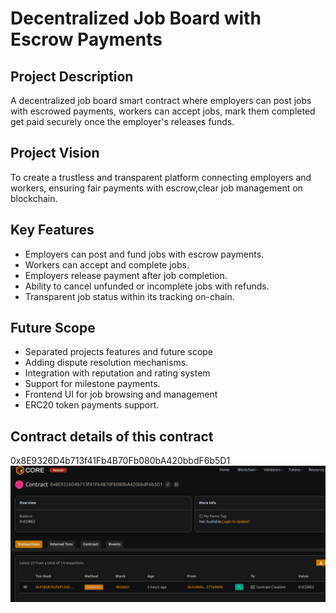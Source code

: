 # Decentralized Job Board with Escrow Payments

## Project Description
A decentralized job board smart contract where employers can post jobs with escrowed payments, workers can accept jobs, mark  them completed get paid securely once the employer's releases funds.

## Project Vision
To create a trustless and transparent platform connecting employers and workers, ensuring fair payments with escrow,clear job  management on blockchain.

## Key Features  
- Employers can post and fund jobs with escrow payments. 
- Workers can accept and complete jobs. 
- Employers release payment after job  completion. 
- Ability to cancel unfunded or incomplete jobs with refunds.  
- Transparent job status within its tracking on-chain.

## Future Scope
- Separated projects features and future scope
- Adding dispute resolution mechanisms. 
- Integration with reputation and rating system
- Support for milestone payments. 
- Frontend UI for job browsing and management
- ERC20 token payments support.

## Contract details of this contract 
0x8E9326D4b713f41Fb4B70Fb080bA420bbdF6b5D1
![alt text](image.png)
